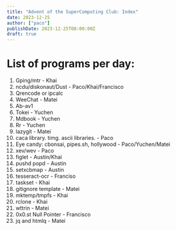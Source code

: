 ```yaml
---
title: "Advent of the SuperComputing Club: Index"
date: 2023-12-25
author: ["paco"]
publishDate: 2023-12-25T08:00:00Z
draft: true 
---
```



# List of programs per day:


1. Gping/mtr - Khai
2. ncdu/diskonaut/Dust - Paco/Khai/Francisco
3. Qrencode or ipcalc
5. WeeChat - Matei
6. Ab-av1
7. Tokei - Yuchen
8. Mdbook - Yuchen
9. Rr - Yuchen
10. lazygit - Matei
11. caca library. timg. ascii libraries. - Paco
12. Eye candy: cbonsai, pipes.sh, hollywood - Paco/Yuchen/Matei
13. xev/wev  - Paco
14. figlet - Austin/Khai
15. pushd popd - Austin
16. setxcbmap - Austin
17. tesseract-ocr - Franciso
18. taskset - Khai
19. gitignore template - Matei
20. mktemp/tmpfs - Khai
21. rclone - Khai
22. wttrin - Matei
23. 0x0.st Null Pointer - Francisco
24. jq and htmlq - Matei

